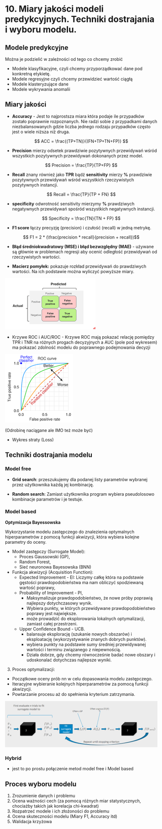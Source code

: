 # 10. Miary jakości modeli predykcyjnych. Techniki dostrajania i wyboru modelu.


## Modele predykcyjne

Można je podzielić w zależności od tego co chcemy zrobić
- Modele klasyfikacyjne, czyli chcemy przyporządkować dane pod konkretną etykietę.
- Modele regresyjne czyli chcemy przewidzieć wartość ciągłą 
- Modele klasteryzujące dane 
- Modele wykrywania anomalii  

## Miary jakości 

- **Accuracy** - Jest to najprostsza miara która podaje ile przypadków zostało poprawnie rozpoznanych. Nie radzi sobie z przypadkami danych niezbalansowanych gdzie liczba jednego rodzaju przypadków często jest o wiele niższa niż druga.

$$
ACC = \frac{(TP+TN)}{(FN+TP+TN+FP)}
$$

- **Precision** mierzy odsetek prawdziwie pozytywnych przewidywań wśród wszystkich pozytywnych przewidywań dokonanych przez model. 

$$
Precision = \frac{TP}{TP+FP}
$$

- **Recall** znany również jako **TPR** bądź **sensitivity**
mierzy **%** prawdziwie pozytywnych przewidywań wśród wszystkich rzeczywistych pozytywnych instancji.

$$
Recall = \frac{TP}{TP + FN}
$$

- **specificity** odwrotność sensitivity mierzymy **%** prawdziwych negatywnych przewidywań spośród wszystkich negatywnych instancji.

$$
Specificity = \frac{TN}{TN + FP}
$$

- **F1 score**
łączy precyzję (precision) i czułość (recall) w
jedną metrykę.

$$ F1 = 2 * (\frac{precision * recall}{precision + recall})$$

- **Błąd średniokwadratowy (MSE) i błąd bezwzględny (MAE)** - używane są głównie w problemach regresji aby ocenić odległość przewidywań od rzeczywistych wartości. 

- **Macierz pomyłek:** pokazuje rozkład przewidywań do prawdziwych wartości. Na ich podstawie można wyliczyć powyższe miary.

![macierz pomyłek](./images/confussion-matrix.png)

- Krzywe ROC i AUC/ROC - Krzywe ROC mają pokazać relację pomiędzy TPR i TNR na różnych progach decyzyjnych a AUC (pole pod wykresem) ma pokazać zdolność modelu do poprawnego podejmowania decyzji 

![Krzywe ROC](./images/roc.png)


(Odrobinę naciągane ale IMO też może być)

- Wykres straty (Loss)


## Techniki dostrajania modelu


### Model free
- **Grid search**: przeszukujemy dla podanej listy parametrów wybranej przez użytkownika każdą jej kombinację. 

- **Random search**: Zamiast użytkownika program wybiera pseudolosowo kombinacje parametrów i je testuje.



### Model based 

**Optymizacja Bayessowska**

Wykorzystanie modelu zastępczego do znalezienia optymalnych hiperparametrów z pomocą funkcji akwizycji, która wybiera kolejne parametry do oceny.

- Model zastępczy (Surrogate Model):
    - Proces Gaussowski (GP), 
    - Random Forest,
    - Sieć neuronowa Bayesowska (BNN)
- Funkcja akwizycji (Acquisition Function):
   -  Expected Improvement - EI: Liczymy całkę która na podstawie gęstości prawdopodobieństwa ma nam obliczyć spodziewaną wartość poprawy, 
   - Probability of Improvement - PI,
        - Maksymalizuje prawdopodobieństwo, że nowe próby poprawią najlepszy dotychczasowy wynik.
        - Wybiera punkty, w których przewidywane prawdopodobieństwo poprawy jest największe.
        - może prowadzić do eksplorowania lokalnych optymalizacji, zamiast całej przestrzeni.
   - Upper Confidence Bound - UCB.
        - balansuje eksplorację (szukanie nowych obszarów) i eksploatację (wykorzystywanie znanych dobrych punktów).
        - wybiera punkty na podstawie sumy średniej przewidywanej wartości i terminu związanego z niepewnością.
        - Działa dobrze, gdy chcemy równocześnie badać nowe obszary i udoskonalać dotychczas najlepsze wyniki.
   
3. Proces optymalizacji:

- Początkowe oceny prób nn w celu dopasowania modelu zastępczego.
- Iteracyjne wybieranie kolejnych hiperparametrów za pomocą funkcji akwizycji.
- Powtarzanie procesu aż do spełnienia kryterium zatrzymania.

![](./images/bayessian-optimization.png)


### Hybrid
- jest to po prostu połączenie metod model free i Model based




## Proces wyboru modelu

1. Zrozumienie danych i problemu
2. Ocena ważności cech (za pomocą różnych miar statystycznych, chociażby takich jak korelacja chi-kwadrat)
3. Rozpatrzeć modele i ich złożoności do problemu
4. Ocena skuteczności modelu (Miary F1, Accuracy itd)
5. Walidacja krzyżowa
